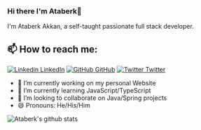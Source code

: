 ### Hi there I'm Ataberk👋
I'm Ataberk Akkan, a self-taught passionate full stack developer.<br>
## 📫 How to reach me: 
[![Linkedin](https://i.stack.imgur.com/gVE0j.png) LinkedIn](https://www.linkedin.com/in/ataberk-akkan-63374a208/) [![GitHub](https://i.stack.imgur.com/tskMh.png) GitHub](https://github.com/ataberkakkan) [![Twitter](http://i.imgur.com/wWzX9uB.png) Twitter](https://twitter.com/ataberkakkan13)
<!--
Here are some ideas to get you started:
- 🤔 I’m looking for help with ...
- 💬 Ask me about ...
- 📫 How to reach me: ...
- 😄 Pronouns: ...
- ⚡ Fun fact: ...
-->

- 🔭 I’m currently working on my personal Website
- 🌱 I’m currently learning JavaScript/TypeScript
- 👯 I’m looking to collaborate on Java/Spring projects
- 😄 Pronouns: He/His/Him



![Ataberk's github stats](https://github-readme-stats.vercel.app/api?username=ataberkakkan&show_icons=true&hide_border=true&theme=dark)
<!-- ![Ataberk's most used languages](https://github-readme-stats.vercel.app/api/top-langs/?username=ataberkakkan&theme=dark) -->

<!---
ataberkakkan/ataberkakkan is a ✨ special ✨ repository because its `README.md` (this file) appears on your GitHub profile.
You can click the Preview link to take a look at your changes.
--->
